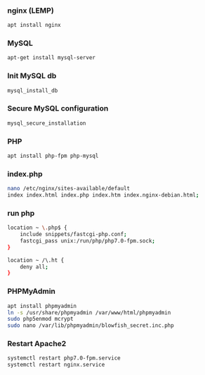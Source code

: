 ### nginx (LEMP)

```bash
apt install nginx
```

### MySQL

```bash
apt-get install mysql-server
```

### Init MySQL db

```bash
mysql_install_db
```

### Secure MySQL configuration

```bash
mysql_secure_installation
```

### PHP

```bash
apt install php-fpm php-mysql
```

### index.php

```bash
nano /etc/nginx/sites-available/default
index index.html index.php index.htm index.nginx-debian.html;
```

### run php

```bash
location ~ \.php$ {
    include snippets/fastcgi-php.conf;
    fastcgi_pass unix:/run/php/php7.0-fpm.sock;
}

location ~ /\.ht {
    deny all;
}
```

### PHPMyAdmin

```bash
apt install phpmyadmin
ln -s /usr/share/phpmyadmin /var/www/html/phpmyadmin
sudo php5enmod mcrypt
sudo nano /var/lib/phpmyadmin/blowfish_secret.inc.php
```

### Restart Apache2

```bash
systemctl restart php7.0-fpm.service
systemctl restart nginx.service
```

